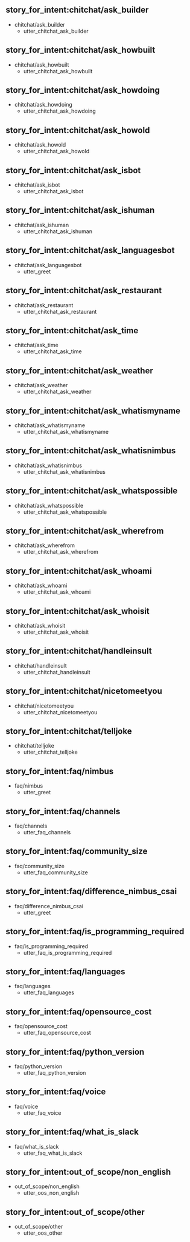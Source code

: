 ## story_for_intent:chitchat/ask_builder
* chitchat/ask_builder
    - utter_chitchat_ask_builder

## story_for_intent:chitchat/ask_howbuilt
* chitchat/ask_howbuilt
    - utter_chitchat_ask_howbuilt

## story_for_intent:chitchat/ask_howdoing
* chitchat/ask_howdoing
    - utter_chitchat_ask_howdoing

## story_for_intent:chitchat/ask_howold
* chitchat/ask_howold
    - utter_chitchat_ask_howold

## story_for_intent:chitchat/ask_isbot
* chitchat/ask_isbot
    - utter_chitchat_ask_isbot

## story_for_intent:chitchat/ask_ishuman
* chitchat/ask_ishuman
    - utter_chitchat_ask_ishuman

## story_for_intent:chitchat/ask_languagesbot
* chitchat/ask_languagesbot
    - utter_greet

## story_for_intent:chitchat/ask_restaurant
* chitchat/ask_restaurant
    - utter_chitchat_ask_restaurant

## story_for_intent:chitchat/ask_time
* chitchat/ask_time
    - utter_chitchat_ask_time

## story_for_intent:chitchat/ask_weather
* chitchat/ask_weather
    - utter_chitchat_ask_weather

## story_for_intent:chitchat/ask_whatismyname
* chitchat/ask_whatismyname
    - utter_chitchat_ask_whatismyname

## story_for_intent:chitchat/ask_whatisnimbus
* chitchat/ask_whatisnimbus
    - utter_chitchat_ask_whatisnimbus

## story_for_intent:chitchat/ask_whatspossible
* chitchat/ask_whatspossible
    - utter_chitchat_ask_whatspossible

## story_for_intent:chitchat/ask_wherefrom
* chitchat/ask_wherefrom
    - utter_chitchat_ask_wherefrom

## story_for_intent:chitchat/ask_whoami
* chitchat/ask_whoami
    - utter_chitchat_ask_whoami

## story_for_intent:chitchat/ask_whoisit
* chitchat/ask_whoisit
    - utter_chitchat_ask_whoisit

## story_for_intent:chitchat/handleinsult
* chitchat/handleinsult
    - utter_chitchat_handleinsult

## story_for_intent:chitchat/nicetomeetyou
* chitchat/nicetomeetyou
    - utter_chitchat_nicetomeetyou

## story_for_intent:chitchat/telljoke
* chitchat/telljoke
    - utter_chitchat_telljoke

## story_for_intent:faq/nimbus
* faq/nimbus
    - utter_greet

## story_for_intent:faq/channels
* faq/channels
    - utter_faq_channels

## story_for_intent:faq/community_size
* faq/community_size
    - utter_faq_community_size

## story_for_intent:faq/difference_nimbus_csai
* faq/difference_nimbus_csai
    - utter_greet

## story_for_intent:faq/is_programming_required
* faq/is_programming_required
    - utter_faq_is_programming_required

## story_for_intent:faq/languages
* faq/languages
    - utter_faq_languages

## story_for_intent:faq/opensource_cost
* faq/opensource_cost
    - utter_faq_opensource_cost

## story_for_intent:faq/python_version
* faq/python_version
    - utter_faq_python_version

## story_for_intent:faq/voice
* faq/voice
    - utter_faq_voice

## story_for_intent:faq/what_is_slack
* faq/what_is_slack
    - utter_faq_what_is_slack

## story_for_intent:out_of_scope/non_english
* out_of_scope/non_english
    - utter_oos_non_english

## story_for_intent:out_of_scope/other
* out_of_scope/other
    - utter_oos_other
